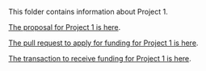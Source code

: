 This folder contains information about Project 1.

[The proposal for Project 1 is here](https://github.com/aragon/nest/issues/165).

[The pull request to apply for funding for Project 1 is here](https://github.com/aragon/nest/pull/171).

[The transaction to receive funding for Project 1 is here](https://etherscan.io/tx/0x7e89cb831730b09c0d7c08a79f2e281b445ccb7e2470ae45e64a46fce165789d).
